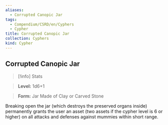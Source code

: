```yaml
---
aliases:
  - Corrupted Canopic Jar
tags:
  - Compendium/CSRD/en/Cyphers
  - Cypher
title: Corrupted Canopic Jar
collection: Cyphers
kind: Cypher
---
```

## Corrupted Canopic Jar    
>[!info] Stats    
> **Level:** 1d6+1    
> **Form:** Jar Made of Clay or Carved Stone  
    
Breaking open the jar (which destroys the preserved organs inside) permanently grants the user an asset (two assets if the cypher level is 6 or higher) on all attacks and defenses against mummies within short range.